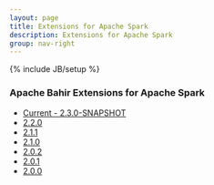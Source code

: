 ```yaml
---
layout: page
title: Extensions for Apache Spark
description: Extensions for Apache Spark
group: nav-right
---
```

<!--
{% comment %}
Licensed to the Apache Software Foundation (ASF) under one or more
contributor license agreements.  See the NOTICE file distributed with
this work for additional information regarding copyright ownership.
The ASF licenses this file to you under the Apache License, Version 2.0
(the "License"); you may not use this file except in compliance with
the License.  You may obtain a copy of the License at

http://www.apache.org/licenses/LICENSE-2.0

Unless required by applicable law or agreed to in writing, software
distributed under the License is distributed on an "AS IS" BASIS,
WITHOUT WARRANTIES OR CONDITIONS OF ANY KIND, either express or implied.
See the License for the specific language governing permissions and
limitations under the License.
{% endcomment %}
-->

{% include JB/setup %}

### Apache Bahir Extensions for Apache Spark

 - [Current - 2.3.0-SNAPSHOT](/docs/spark/current/documentation)
 - [2.2.0](/docs/spark/2.2.0/documentation)
 - [2.1.1](/docs/spark/2.1.1/documentation)
 - [2.1.0](/docs/spark/2.1.0/documentation)
 - [2.0.2](/docs/spark/2.0.2/documentation)
 - [2.0.1](/docs/spark/2.0.1/documentation)
 - [2.0.0](/docs/spark/2.0.0/documentation)
